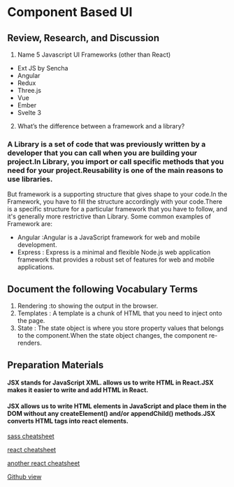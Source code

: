 # Component Based UI
## Review, Research, and Discussion
1. Name 5 Javascript UI Frameworks (other than React)
+ Ext JS by Sencha
+ Angular
+ Redux
+ Three.js
+ Vue
+ Ember
+ Svelte 3
2. What’s the difference between a framework and a library?
### A Library is a set of code that was previously written by a developer that you can call when you are building your project.In Library, you import or call specific methods that you need for your project.Reusability is one of the main reasons to use libraries.
But framework is a supporting structure that gives shape to your code.In the Framework, you have to fill the structure accordingly with your code.There is a specific structure for a particular framework that you have to follow, and it's generally more restrictive than Library.
Some common examples of Framework are:
+ Angular :Angular is a JavaScript framework for web and mobile development.
+ Express : Express is a minimal and flexible Node.js web application framework that provides a robust set of features for web and mobile applications.


## Document the following Vocabulary Terms
1. Rendering :to showing the output in the browser.
2. Templates : A template is a chunk of HTML that you need to inject onto the page.
3. State : The state object is where you store property values that belongs to the component.When the state object changes, the component re-renders.


## Preparation Materials
#### JSX stands for JavaScript XML. allows us to write HTML in React.JSX makes it easier to write and add HTML in React.
#### JSX allows us to write HTML elements in JavaScript and place them in the DOM without any createElement()  and/or appendChild() methods.JSX converts HTML tags into react elements.



[sass cheatsheet](https://devhints.io/sass)

[react cheatsheet](https://devhints.io/react)

[another react cheatsheet](https://reactcheatsheet.com/)

[Github view](https://github.com/sbkhaloof/growthmindsit)